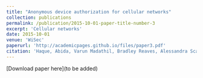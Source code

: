 ```yaml
---
title: "Anonymous device authorization for cellular networks"
collection: publications
permalink: /publication/2015-10-01-paper-title-number-3
excerpt: 'Cellular networks'
date: 2015-10-01
venue: 'WiSec'
paperurl: 'http://academicpages.github.io/files/paper3.pdf'
citation: 'Haque, Abida, Varun Madathil, Bradley Reaves, Alessandra Scafuro. Anonymous device authorization for cellular networks. Proceedings of the 14th ACM Conference on Security and Privacy in Wireless and Mobile Networks. 2021.'
---
```


[Download paper here](to be added)
